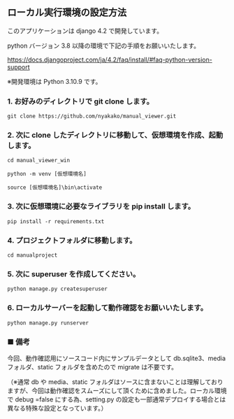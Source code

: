 ## ローカル実行環境の設定方法

このアプリケーションは django 4.2 で開発しています。

python バージョン 3.8 以降の環境で下記の手順をお願いいたします。

https://docs.djangoproject.com/ja/4.2/faq/install/#faq-python-version-support

※開発環境は Python 3.10.9 です。

### 1. お好みのディレクトリで git clone します。

`git clone https://github.com/nyakako/manual_viewer.git`

### 2. 次に clone したディレクトリに移動して、仮想環境を作成、起動します。

`cd manual_viewer_win`

`python -m venv [仮想環境名]`

`source [仮想環境名]\bin\activate`

### 3. 次に仮想環境に必要なライブラリを pip install します。

`pip install -r requirements.txt`

### 4. プロジェクトフォルダに移動します。

`cd manualproject`

### 5. 次に superuser を作成してください。

`python manage.py createsuperuser`

### 6. ローカルサーバーを起動して動作確認をお願いいたします。

`python manage.py runserver`

### ■ 備考

今回、動作確認用にソースコード内にサンプルデータとして db.sqlite3、media フォルダ、static フォルダを含めたので migrate は不要です。

（※通常 db や media、static フォルダはソースに含まないことは理解しておりますが、今回は動作確認をスムーズにして頂くために含めました。ローカル環境で debug =false にする為、setting.py の設定も一部通常デプロイする場合とは異なる特殊な設定となっています。）
